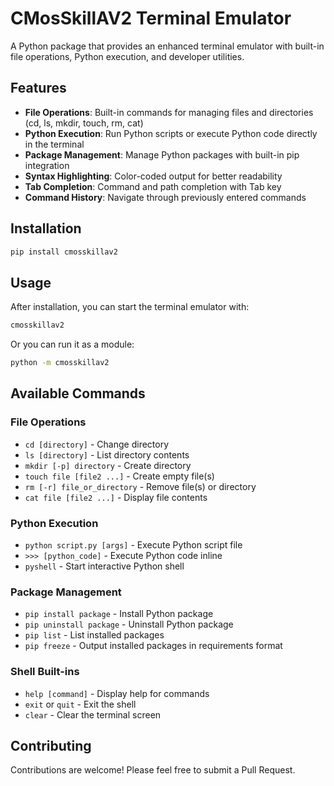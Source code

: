 # CMosSkillAV2 Terminal Emulator

A Python package that provides an enhanced terminal emulator with built-in file operations, Python execution, and developer utilities.

## Features

- **File Operations**: Built-in commands for managing files and directories (cd, ls, mkdir, touch, rm, cat)
- **Python Execution**: Run Python scripts or execute Python code directly in the terminal
- **Package Management**: Manage Python packages with built-in pip integration
- **Syntax Highlighting**: Color-coded output for better readability
- **Tab Completion**: Command and path completion with Tab key
- **Command History**: Navigate through previously entered commands

## Installation

```bash
pip install cmosskillav2
```

## Usage

After installation, you can start the terminal emulator with:

```bash
cmosskillav2
```

Or you can run it as a module:

```bash
python -m cmosskillav2
```

## Available Commands

### File Operations
- `cd [directory]` - Change directory
- `ls [directory]` - List directory contents
- `mkdir [-p] directory` - Create directory
- `touch file [file2 ...]` - Create empty file(s)
- `rm [-r] file_or_directory` - Remove file(s) or directory
- `cat file [file2 ...]` - Display file contents

### Python Execution
- `python script.py [args]` - Execute Python script file
- `>>> [python_code]` - Execute Python code inline
- `pyshell` - Start interactive Python shell

### Package Management
- `pip install package` - Install Python package
- `pip uninstall package` - Uninstall Python package
- `pip list` - List installed packages
- `pip freeze` - Output installed packages in requirements format

### Shell Built-ins
- `help [command]` - Display help for commands
- `exit` or `quit` - Exit the shell
- `clear` - Clear the terminal screen

## Contributing

Contributions are welcome! Please feel free to submit a Pull Request.
